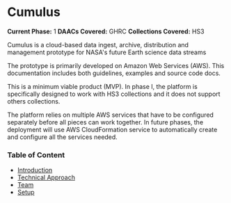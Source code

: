 # Cumulus

**Current Phase:** 1
**DAACs Covered:** GHRC
**Collections Covered:** HS3

Cumulus is a cloud-based data ingest, archive, distribution and management prototype for NASA's future Earth science data streams

The prototype is primarily developed on Amazon Web Services (AWS). This documentation includes both guidelines, examples and source code docs.

This is a minimum viable product (MVP). In phase I, the platform is specifically designed to work with HS3 collections and it does not support others collections.

The platform relies on multiple AWS services that have to be configured separately before all pieces can work together. In future phases, the deployment will use AWS CloudFormation service to automatically create and configure all the services needed.

### Table of Content

- [Introduction](intro)
- [Technical Approach](ta.md)
- [Team](team)
- [Setup](setup)

